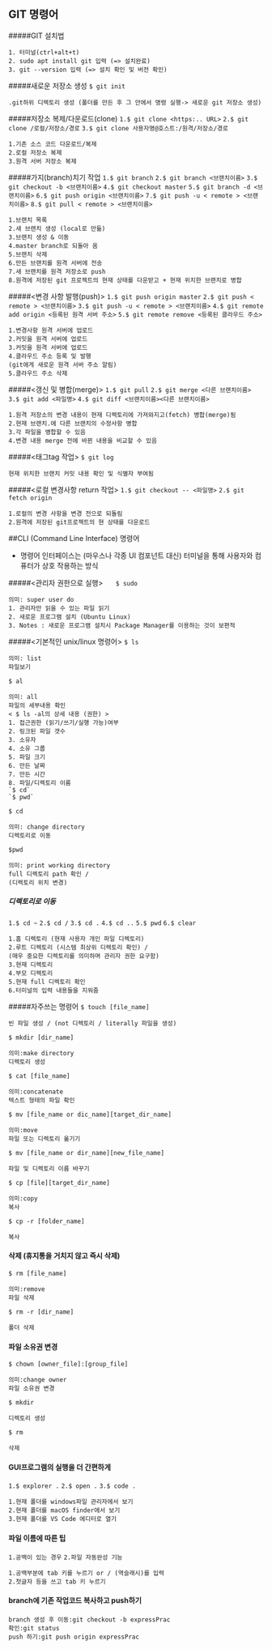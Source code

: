 ## GIT 명령어
  
#####GIT 설치법
```
1. 터미널(ctrl+alt+t)
2. sudo apt install git 입력 (=> 설치완료)
3. git --version 입력 (=> 설치 확인 및 버전 확인)
```

#####새로운 저장소 생성
` $ git init `

```
.git하위 디렉토리 생성 (폴더를 만든 후 그 안에서 명령 실행-> 새로운 git 저장소 생성)
```
#####저장소 복제/다운로드(clone)
`1.$ git clone <https:.. URL>`
`2.$ git clone /로컬/저장소/경로`
`3.$ git clone 사용자명@호스트:/원격/저장소/경로`

```
1.기존 소스 코드 다운로드/복제
2.로컬 저장소 복제
3.원격 서버 저장소 복제
```
#####가지(branch)치기 작업
`1.$ git branch`
`2.$ git branch <브랜치이름>`
`3.$ git checkout -b <브랜치이름>`
`4.$ git checkout master`
`5.$ git branch -d <브랜치이름>`
`6.$ git push origin <브랜치이름>`
`7.$ git push -u < remote > <브랜치이름>`
`8.$ git pull < remote > <브랜치이름>`
```
1.브랜치 목록
2.새 브랜치 생성 (local로 만듦)
3.브랜치 생성 & 이동
4.master branch로 되돌아 옴
5.브랜치 삭제
6.만든 브랜치를 원격 서버에 전송
7.새 브랜치를 원격 저장소로 push
8.원격에 저장된 git 프로젝트의 현재 상태를 다운받고 + 현재 위치한 브랜치로 병합
```
#####<변경 사항 발행(push)>
`1.$ git push origin master`
`2.$ git push < remote > <브랜치이름>`
`3.$ git push -u < remote > <브랜치이름>`
`4.$ git remote add origin <등록된 원격 서버 주소>`
`5.$ git remote remove <등록된 클라우드 주소>`
```
1.변경사항 원격 서버에 업로드
2.커밋을 원격 서버에 업로드
3.커밋을 원격 서버에 업로드
4.클라우드 주소 등록 및 발행
(git에게 새로운 원격 서버 주소 알림)
5.클라우드 주소 삭제
```
#####<갱신 및 병합(merge)>
`1.$ git pull`
`2.$ git merge <다른 브랜치이름>	`
`3.$ git add <파일명>`
`4.$ git diff <브랜치이름><다른 브랜치이름>`
```
1.원격 저장소의 변경 내용이 현재 디렉토리에 가져와지고(fetch) 병합(merge)됨
2.현재 브랜치.에 다른 브랜치의 수정사항 병합
3.각 파일을 병합할 수 있음
4.변경 내용 merge 전에 바뀐 내용을 비교할 수 있음
```
#####<태그tag 작업>
`$ git log`
```
현재 위치한 브랜치 커밋 내용 확인 및 식별자 부여됨
```
#####<로컬 변경사항 return 작업>
`1.$ git checkout -- <파일명>`
`2.$ git fetch origin`
```
1.로컬의 변경 사항을 변경 전으로 되돌림
2.원격에 저장된 git프로젝트의 현 상태를 다운로드
```

##CLI (Command Line Interface) 명령어

* 명령어 인터페이스는 (마우스나 각종 UI 컴포넌트 대신) 터미널을 통해 사용자와 컴퓨터가 상호 작용하는 방식

#####<관리자 권한으로 실행>
`	$ sudo`
```
의미: super user do
1. 관리자만 읽을 수 있는 파일 읽기
2. 새로운 프로그램 설치 (Ubuntu Linux)
3. Notes : 새로운 프로그램 설치시 Package Manager를 이용하는 것이 보편적
```
#####<기본적인 unix/linux 명령어>
`$ ls`
```
의미: list
파일보기
```

`$ al`
```
의미: all
파일의 세부내용 확인
< $ ls -al의 상세 내용 (권한) >
1. 접근권한 (읽기/쓰기/실행 가능)여부
2. 링크된 파일 갯수
3. 소유자
4. 소유 그룹
5. 파일 크기
6. 만든 날짜
7. 만든 시간
8. 파일/디렉토리 이름
`$ cd`
`$ pwd`
```
`$ cd `
```
의미: change directory
디렉토리로 이동
```
`$pwd`
```
의미: print working directory
full 디렉토리 path 확인 /
(디렉토리 위치 변경)
```
##### 디렉토리로 이동
`1.$ cd ~`
`2.$ cd /`
`3.$ cd .`
`4.$ cd ..`
`5.$ pwd`
`6.$ clear`
```
1.홈 디렉토리 (현재 사용자 개인 파일 디렉토리)
2.루트 디렉토리 (시스템 최상위 디렉토리 확인) /
(매우 중요한 디렉토리를 의미하며 관리자 권한 요구함)
3.현재 디렉토리
4.부모 디렉토리
5.현재 full 디렉토리 확인
6.터미널의 입력 내용들을 지워줌
```

#####자주쓰는 명령어
`$ touch [file_name]`
```
빈 파일 생성 / (not 디렉토리 / literally 파일을 생성)
```
`$ mkdir [dir_name]`
```
의미:make directory
디렉토리 생성
```
`$ cat [file_name]`
```
의미:concatenate
텍스트 형태의 파일 확인
```
`$ mv [file_name or dic_name][target_dir_name]`
```
의미:move
파일 또는 디렉토리 옮기기
```
`$ mv [file_name or dir_name][new_file_name]`
```
파일 및 디렉토리 이름 바꾸기
```
`$ cp [file][target_dir_name]`
```
의미:copy
복사
```
`$ cp -r [folder_name]`
```
복사
```
#### 삭제 (휴지통을 거치지 않고 즉시 삭제)

`$ rm [file_name]`
```
의미:remove
파일 삭제
```
`$ rm -r [dir_name]`
```
폴더 삭제
```
#### 파일 소유권 변경
`$ chown [owner_file]:[group_file]`
```
의미:change owner
파일 소유권 변경
```
`$ mkdir`
```
디렉토리 생성
```
`$ rm`
```
삭제
```
#### GUI프로그램의 실행을 더 간편하게

`1.$ explorer .`
`2.$ open .`
`3.$ code .`
```
1.현재 폴더를 windows파일 관리자에서 보기
2.현재 폴더를 macOS finder에서 보기
3.현재 폴더를 VS Code 에디터로 열기
```

#### 파일 이름에 따른 팁
`1.공백이 있는 경우`
`2.파일 자동완성 기능`
```
1.공백부분에 tab 키를 누르기 or / (역슬래시)를 입력
2.첫글자 등을 쓰고 tab 키 누르기
```

#### branch에 기존 작업코드 복사하고 push하기
```
branch 생성 후 이동:git checkout -b expressPrac
확인:git status
push 하기:git push origin expressPrac
```
